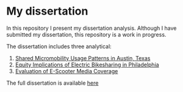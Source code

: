 # My dissertation

In this repository I present my dissertation analysis.
Although I have submitted my dissertation, this repository is a work in progress.

The dissertation includes three analytical:
1. [Shared Micromobility Usage Patterns in Austin, Texas](Austin.MD)
2. [Equity Implications of Electric Bikesharing in Philadelphia](Indego.MD)
3. [Evaluation of E-Scooter Media Coverage](News.MD)

The full dissertation is available [here](https://www.dropbox.com/s/jb3zaelrjswincd/Caspi%20Dissertation%20Final.pdf?dl=0)
